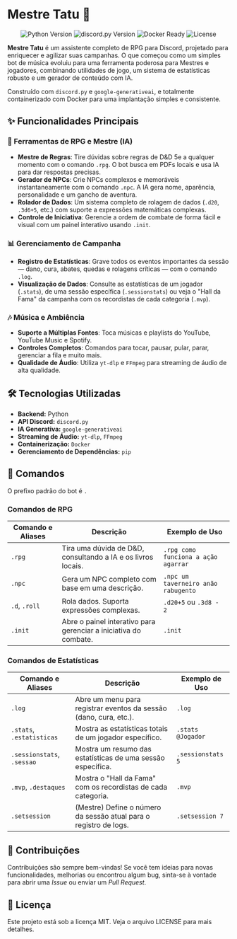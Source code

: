 # Mestre Tatu 🎲

<p align="center">
  <img src="https://img.shields.io/badge/Python-3.10%2B-blue?style=for-the-badge&logo=python" alt="Python Version">
  <img src="https://img.shields.io/badge/discord.py-2.3.2-blue?style=for-the-badge&logo=discord&logoColor=white" alt="discord.py Version">
  <img src="https://img.shields.io/badge/Docker-Ready-blue?style=for-the-badge&logo=docker" alt="Docker Ready">
  <img src="https://img.shields.io/badge/License-MIT-green?style=for-the-badge" alt="License">
</p>

**Mestre Tatu** é um assistente completo de RPG para Discord, projetado para enriquecer e agilizar suas campanhas. O que começou como um simples bot de música evoluiu para uma ferramenta poderosa para Mestres e jogadores, combinando utilidades de jogo, um sistema de estatísticas robusto e um gerador de conteúdo com IA.

Construído com `discord.py` e `google-generativeai`, e totalmente containerizado com Docker para uma implantação simples e consistente.

## ✨ Funcionalidades Principais

### 🎲 Ferramentas de RPG e Mestre (IA)
-   **Mestre de Regras**: Tire dúvidas sobre regras de D&D 5e a qualquer momento com o comando `.rpg`. O bot busca em PDFs locais e usa IA para dar respostas precisas.
-   **Gerador de NPCs**: Crie NPCs complexos e memoráveis instantaneamente com o comando `.npc`. A IA gera nome, aparência, personalidade e um gancho de aventura.
-   **Rolador de Dados**: Um sistema completo de rolagem de dados (`.d20`, `.3d6+5`, etc.) com suporte a expressões matemáticas complexas.
-   **Controle de Iniciativa**: Gerencie a ordem de combate de forma fácil e visual com um painel interativo usando `.init`.

### 📊 Gerenciamento de Campanha
-   **Registro de Estatísticas**: Grave todos os eventos importantes da sessão — dano, cura, abates, quedas e rolagens críticas — com o comando `.log`.
-   **Visualização de Dados**: Consulte as estatísticas de um jogador (`.stats`), de uma sessão específica (`.sessionstats`) ou veja o "Hall da Fama" da campanha com os recordistas de cada categoria (`.mvp`).

### 🎶 Música e Ambiência
-   **Suporte a Múltiplas Fontes**: Toca músicas e playlists do YouTube, YouTube Music e Spotify.
-   **Controles Completos**: Comandos para tocar, pausar, pular, parar, gerenciar a fila e muito mais.
-   **Qualidade de Áudio**: Utiliza `yt-dlp` e `FFmpeg` para streaming de áudio de alta qualidade.

## 🛠️ Tecnologias Utilizadas

-   **Backend:** Python
-   **API Discord:** `discord.py`
-   **IA Generativa:** `google-generativeai`
-   **Streaming de Áudio:** `yt-dlp`, `FFmpeg`
-   **Containerização:** `Docker`
-   **Gerenciamento de Dependências:** `pip`

## 📜 Comandos

O prefixo padrão do bot é `.`

### Comandos de RPG

| Comando e Aliases       | Descrição                                                          | Exemplo de Uso                          |
| ----------------------- | -------------------------------------------------------------------- | --------------------------------------- |
| `.rpg`                  | Tira uma dúvida de D&D, consultando a IA e os livros locais.         | `.rpg como funciona a ação agarrar`     |
| `.npc`                  | Gera um NPC completo com base em uma descrição.                      | `.npc um taverneiro anão rabugento`     |
| `.d`, `.roll`           | Rola dados. Suporta expressões complexas.                          | `.d20+5` ou `.3d8 - 2`                  |
| `.init`                 | Abre o painel interativo para gerenciar a iniciativa do combate.     | `.init`                                 |

### Comandos de Estatísticas

| Comando e Aliases         | Descrição                                                            | Exemplo de Uso     |
| ------------------------- | -------------------------------------------------------------------- | ------------------ |
| `.log`                    | Abre um menu para registrar eventos da sessão (dano, cura, etc.).    | `.log`             |
| `.stats`, `.estatisticas` | Mostra as estatísticas totais de um jogador específico.              | `.stats @Jogador`  |
| `.sessionstats`, `.sessao`| Mostra um resumo das estatísticas de uma sessão específica.          | `.sessionstats 5`  |
| `.mvp`, `.destaques`      | Mostra o "Hall da Fama" com os recordistas de cada categoria.        | `.mvp`             |
| `.setsession`             | (Mestre) Define o número da sessão atual para o registro de logs.    | `.setsession 7`    |

## 🤝 Contribuições

Contribuições são sempre bem-vindas! Se você tem ideias para novas funcionalidades, melhorias ou encontrou algum bug, sinta-se à vontade para abrir uma *Issue* ou enviar um *Pull Request*.

## 📄 Licença

Este projeto está sob a licença MIT. Veja o arquivo LICENSE para mais detalhes.